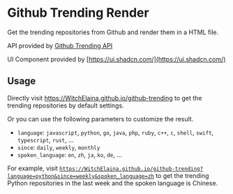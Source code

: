 # Github Trending Render

Get the trending repositories from Github and render them in a HTML file.

API provided by [Github Trending API](https://api.gitterapp.com/repositories)

UI Component provided by [https://ui.shadcn.com/](https://ui.shadcn.com/)

## Usage

Directly visit https://WitchElaina.github.io/github-trending to get the trending repositories by default settings.

Or you can use the following parameters to customize the result.

- `language`: `javascript`, `python`, `go`, `java`, `php`, `ruby`, `c++`, `c`, `shell`, `swift`, `typescript`, `rust`, ...
- `since`: `daily`, `weekly`, `monthly`
- `spoken_language`: `en`, `zh`, `ja`, `ko`, `de`, ...

For example, visit [`https://WitchElaina.github.io/github-trending?language=python&since=weekly&spoken_language=zh`](https://WitchElaina.github.io/github-trending?language=python&since=weekly&spoken_language=zh) to get the trending Python repositories in the last week and the spoken language is Chinese.

